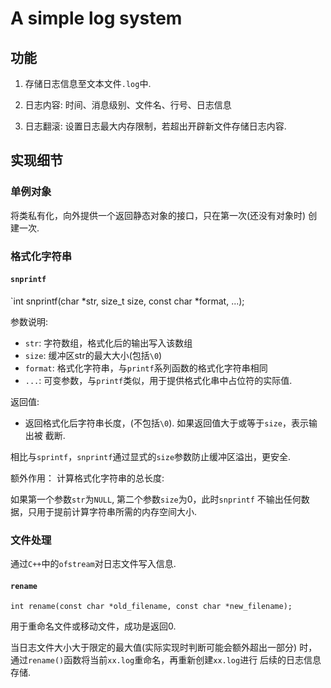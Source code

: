 # A simple log system

## 功能

1. 存储日志信息至文本文件`.log`中. 

2. 日志内容: 时间、消息级别、文件名、行号、日志信息

3. 日志翻滚: 设置日志最大内存限制，若超出开辟新文件存储日志内容.

## 实现细节

### 单例对象

将类私有化，向外提供一个返回静态对象的接口，只在第一次(还没有对象时)
创建一次.

### 格式化字符串

#### `snprintf`

`int snprintf(char *str, size_t size, const char *format, ...);

参数说明:

* `str`: 字符数组，格式化后的输出写入该数组
* `size`: 缓冲区str的最大大小(包括`\0`)
* `format`: 格式化字符串，与`printf`系列函数的格式化字符串相同
* `...`: 可变参数，与`printf`类似，用于提供格式化串中占位符的实际值.

返回值:

* 返回格式化后字符串长度，(不包括`\0`). 如果返回值大于或等于`size`，表示输出被
截断.

相比与`sprintf`，`snprintf`通过显式的`size`参数防止缓冲区溢出，更安全.

额外作用： 计算格式化字符串的总长度:

如果第一个参数`str`为`NULL`, 第二个参数`size`为0，此时`snprintf`
不输出任何数据，只用于提前计算字符串所需的内存空间大小.

### 文件处理

通过`C++`中的`ofstream`对日志文件写入信息.

#### `rename`

`int rename(const char *old_filename, const char *new_filename);`

用于重命名文件或移动文件，成功是返回0.

当日志文件大小大于限定的最大值(实际实现时判断可能会额外超出一部分)
时，通过`rename()`函数将当前`xx.log`重命名，再重新创建`xx.log`进行
后续的日志信息存储.

